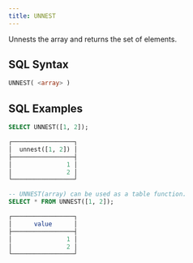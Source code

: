 ```yaml
---
title: UNNEST
---
```


Unnests the array and returns the set of elements.

## SQL Syntax

```sql
UNNEST( <array> )
```

## SQL Examples

```sql
SELECT UNNEST([1, 2]);

┌─────────────────┐
│  unnest([1, 2]) │
├─────────────────┤
│               1 │
│               2 │
└─────────────────┘

-- UNNEST(array) can be used as a table function.
SELECT * FROM UNNEST([1, 2]);

┌─────────────────┐
│      value      │
├─────────────────┤
│               1 │
│               2 │
└─────────────────┘
```